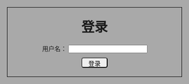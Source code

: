 手把手教你用nodejs+express搭建一个简易的多人聊天室

前言
--
本文主要是笔者在学习node的时候，作为练手的一个小项目，花了几天空余时间，边码边写教程的一个过程。适用于对node理论知识看的多，实战少的同学，那么现在就让我们开始吧！（临近过年，手上story大多已经完成，今天下午就开始写点吧 ——码于2018-02-07 15:21）

准备工作
--
1. 新建一个文件夹 chatroom
2. 在终端输入以下命令，按照步骤npm（没装过的去官网安装下node和npm）会自动给你生成一个package.json文件
    npm init
    //package.json
    {
        "name": "chatroom",
        "version": "1.0.0",
        "description": "A simple chatroom",
        "main": "index.js",
        "scripts": {
            "test": "echo \"Error: no test specified\" && exit 1"
        },
        "repository": {
            "type": "git",
            "url": "git+https://github.com/ddvdd008/chatroom.git"
        },
        "keywords": [
            "chatroom",
            "nodejs",
            "express"
        ],
        "author": "ddvdd",
        "license": "ISC",
        "bugs": {
            "url": "https://github.com/ddvdd008/chatroom/issues"
        },
        "homepage": "https://github.com/ddvdd008/chatroom#readme"
    }
3.  安装express和socket.io 
    npm install express --save  
    npm install socket.io --save 
    //package.json自动新增依赖
    "dependencies": {
        "express": "^4.16.2",
        "socket.io": "^2.0.4"
    }
因为我们使用express框架写后端服务，用socket.io（Socket.io实际上是WebSocket的父集，Socket.io封装了WebSocket和轮询等方法，他会根据情况选择方法来进行通讯。）来对客户端和服务端建立一个持久链接，便于通讯。

到这里准备工作进行的差不多了，下面我们开始一步步实现。

搭建web服务器
--
##express创建服务
学过node同学应该不陌生，利用http.createServer就能简单的创建一个服务器，这次我们利用express来创建服务。在项目根目录创建一个app.js。
    /**
    * Created by ddvdd on 2018-02-07.
    */
    const express = require('express');  
    const app = express();               // 创建express实例，赋值给app。
    const fs = require('fs');            // 这个是node的文件读取模块，用于读取文件
    const path = require('path');        // 这是node的路径处理模块，可以格式化路径

    app.listen(3000,()=>{                
        console.log("server running at 127.0.0.1:3000");       // 代表监听3000端口，然后执行回调函数在控制台输出。
    });

    /**
    * app.get(): express中的一个中间件，用于匹配get请求，说的简单点就是node处理请求的路由，对于不同url请求，让对应的不同app.get()去处理
    * '/': 它匹配get请求的根路由 '/'也就是 127.0.0.1:3000/就匹配到它了
    * req带表浏览器的请求对象，res代表服务器的返回对象
    */
    app.get('/',(req,res)=>{
        res.redirect('/chat.html');      // express的重定向函数。如果浏览器请求了根路由'/',浏览器就给他重定向到 '127.0.0.1:3000/chat.html'路由中
    });


    /**
    * 这里匹配到的是/chat.html就是上面重定向到的路径。
    */
    app.get('/chat.html',(req,res)=>{
        fs.readFile(path.join(__dirname,'./public/chat.html'),function(err,data){       //读取文件，readFile里传入的是文件路径和回调函数，这里用path.join()格式化了路径。
            if(err){
                console.error("读取chat.html发生错误",err);                    //错误处理
                res.send('4 0 4');                                           //如果发生错误，向浏览器返回404
            } else {
                res.end(data);                  //这里的data就是回调函数的参数，在readFile内部已经将读取的数据传递给了回调函数的data变量。
            }                                    //我们将data传到浏览器，就是把html文件传给浏览器
        })
    });
你们看了以后会说，这express框架看来也没那么简便啊，一个最简单的发送单页面的方法跟node自带http.createServer没太大区别饿，也挺麻烦的。从目前来看确实如此，我这不是为了让你们容易理解嘛～ express提供了一个非常强大的中间件，帮我们托管静态资源文件，下面我们就来实现：
    app.use('/',express.static(path.join(__dirname,'./public')));        //一句话就搞定。 
代替原来的：
    app.get('/chat.html',(req,res)=>{
        fs.readFile(path.join(__dirname,'./public/chat.html'),function(err,data){       
            if(err){
                console.error("读取chat.html发生错误",err);                    
                res.send('4 0 4');                                           
            } else {
                res.end(data);                  
            }                                    
        })
    });
__dirname表示当前文件所在的绝对路径，所以我们使用path.join将app.js的绝对路径和public加起来就得到了public的绝对路径。用path.join是为了避免出现 ././public 这种奇怪的路径，express.static就帮我们托管了public文件夹中的静态资源。只要有 127.0.0.1：3000/XXX/AAA 的路径都会去public文件夹下找XXX文件夹下的AAA文件然后发送给浏览器。 

现在再来看这段代码是不是简介了很多，具体了解app.use()干了什么的同学可以去[这里](http://blog.csdn.net/u010977147/article/details/60956502)
##socket.io建立客户端和服务端的链接
创建完上面的服务后，我们需要把socket.io引用进来，让客户端和服务端建立长久链接。我们把app.js进行如下改造：
    /**
    * Created by ddvdd on 2018-02-07.
    */
    const express = require('express');  
    const app = express();               // 创建express实例，赋值给app。
    const server = require('http').Server(app);  
    const io = require('socket.io')(server);     //将socket的监听加到app设置的模块里。这两句理解不了的可以去socket.io官网去看
    const path = require('path');        // 这是node的路径处理模块，可以格式化路径

    server.listen(3000,()=>{                
        console.log("server running at 127.0.0.1:3000");       // 代表监听3000端口，然后执行回调函数在控制台输出。  
    });  
    ...
    ...
    app.use('/',express.static(path.join(__dirname,'./public')));        //一句话就搞定。  

    /*socket*/  
    io.on('connection',(socket)=>{              //监听客户端的连接事件  
        
    });  
io.on表示监听某个事件，该事件一发生，就触发回调函数。’connection‘就是一个事件名，它已经定义好了，只要用户连接上就会触发。现在app.js基本已经完成，我们在根目录执行：
    node app.js
![](https://github.com/ddvdd008/chatroom/raw/master/Logo/1517991609394.jpg)
现在访问http://127.0.0.1:3000/static/chat.html:
![](https://github.com/ddvdd008/chatroom/raw/master/Logo/1517991905275.jpg)
哎？啥也没有。。。那不废话！我们都没url请求对应的静态资源！
##添加静态html
我们在项目根目录创建public文件夹，public文件夹里面新建chat.html文件：
    <!DOCTYPE html>  
    <html lang="en">  
    <head>  
        <meta charset="UTF-8">  
        <title>聊天室</title>   
    </head>  
    <body>  
    这是我们的聊天室  
    </body>  
    </html>  
现在我们刷新下页面，你看页面出现了：
![](https://github.com/ddvdd008/chatroom/raw/master/Logo/1517992230366.jpg)
到这里其实一个最简单的浏览器和web服务器协作的项目就已经完成，后面我们要不断完善页面，给服务器后端加业务功能来实现多人聊天室。
基本功能实现
--
1. 登陆功能，我们需要一个用户名，（不需要密码），该用户名必须客户端服务器都有存储。每次传输信息基本都需要包括用户名，否则不知道是谁发的。
2. 群聊功能，我们需要分辨信息来己方和对方
##登陆功能实现
###login页面重构
最基本的登陆界面由一个用户名输入框和登录按钮组成：
    //chat.html
    <!DOCTYPE html>  
    <html lang="en">  
    <head>  
    <meta charset="UTF-8">  
    <title>聊天室</title>
    <style>
        *{
            margin:0;
            padding:0;
            box-sizing: border-box;
            -webkit-box-sizing: border-box;
            -moz-box-sizing: border-box;
        }
        .container{
            position: absolute;
            top:0;
            left:0;
            right:0;
            bottom:0;
            background-color: grey;
            padding: 50px;
        }
        .container .title{
            width:300px;
            margin: 0 auto;
            font-size: 30px;
            font-family: 'Franklin Gothic Medium';
            font-weight: bold;
            text-align: center;
            margin-bottom:50px;
        }
        .container .login-wrap{
            width:400px;
            padding: 20px;
            border: 1px solid #000;
            margin: 0 auto;
            text-align: center;
        }
        .login-wrap .user-ipt{
            width:360px;
            text-align: center;
            vertical-align: middle;
        }
        .login-wrap .login-button{
           width:60px;
           height:24px;
           line-height:20px;
           font-size: 14px;
           padding: 2px 0;
           border-radius: 5px;
           margin-top:10px;
        }
    </style>   
    </head>  
    <body>  
        <div class="container">
            <div class="title">欢迎来到ddvdd聊天室</div>
            <div class="login-wrap">
                <div class="user-ipt">
                    <span class="user-name">用户名：</span>
                    <input id="name" class="name-ipt" type="text" />
                </div>
                <button id="loginbutton" class="login-button">登陆</button>
            </div>
        </div>
    </body>  
    </html>
简单的加点样式，静态页面就完成了，我们刷新下页面：
![](https://github.com/ddvdd008/chatroom/raw/master/Logo/1517994833306.jpg)
###login页面交互
昨天下午写到一半。。。部门突然要去团建聚会，只能匆匆提交代码，草草了事。今天一大早来到公司继续给大家码。—— 码于2018-02-08 09:35 

废话不多说进入正题，登陆这块交互，当用户访问服务器并且成功登陆算一个在线登陆人数，每登陆一个用户，服务器都会把用户信息存入一个数组中，保存在服务器，这里要注意一点，服务器会对用户登陆的用户名进行校验，校验结果会返回给客户端，客户端通过校验结果，改变当前页面是否进入聊天页面。

上面的服务器和客户端交互都是通过socket.io来实现通讯的，前端的业务交互我们这里就采用jquery来实现，在public文件夹下新建js文件夹，下载jquery-3.2.1.min.js、新建main.js。然后对chat.html引入需要的sdk：
    <script src="js/jquery-3.2.1.min.js"></script>
    <script src="js/main.js"></script>
    //socket.io官网要求这么引入
    <script src="/socket.io/socket.io.js"></script>
引入完sdk，我们对main的js添加登录功能：
    //main.js
    /**
    * Created by ddvdd on 2018-02-08.
    */
    $(function(){
        const url = 'http://127.0.0.1:3000';
        let _username = '';
        let _$inputname = $('#name');
        let _$loginButton = $('#loginbutton');

        let socket = io.connect(url);

        //设置用户名，当用户登录的时候触发
        let setUsername = () => {
            
            _username = _$inputname.val().trim();    //得到输入框中用户输入的用户名

            //判断用户名是否存在
            if(_username) {
                socket.emit('login',{username: _username});   //如果用户名存在，就代表可以登录了，我们就触发登录事件，就相当于告诉服务器我们要登录了
            }
            else{
                alert('请输入用户名！');
            }
        };
        
        
        
        /*前端事件*/
        _$loginButton.on('click',function (event) {    //监听按钮的点击事件，如果点击，就说明用户要登录，就执行setUsername函数
            setUsername();
        });

        /*socket.io部分逻辑*/  
        socket.on('loginResult',(data)=>{  
            /** 
            * 如果服务器返回的用户名和刚刚发送的相同的话，就登录 
            * 否则说明有地方出问题了，拒绝登录 
            */  
            if(data.code === 0) {  
                // 登陆成功，切换至聊天室页面  
            }
            else if(data.code ===1){  
                alert('用户已登录！');  
            }
            else{
                alert('登录失败！');
            }
        })  

    });
    //app.js
    /**
    * Created by ddvdd on 2018-02-07.
    */
    const express = require('express');  
    const app = express();               // 创建express实例，赋值给app。
    const server = require('http').Server(app);  
    const io = require('socket.io')(server);     //将socket的监听加到app设置的模块里。这两句理解不了的可以去socket.io官网去看
    const path = require('path');        // 这是node的路径处理模块，可以格式化路径

    const users = [];                    //用来保存所有的用户信息  
    let usersNum = 0;                    //统计在线登录人数

    server.listen(3000,()=>{                
        console.log("server running at 127.0.0.1:3000");       // 代表监听3000端口，然后执行回调函数在控制台输出。  
    });  


    /**
    * app.get(): express中的一个中间件，用于匹配get请求，说的简单点就是node处理请求的路由，对于不同url请求，让对应的不同app.get()去处理
    * '/': 它匹配get请求的根路由 '/'也就是 127.0.0.1:3000/就匹配到它了
    * req带表浏览器的请求对象，res代表服务器的返回对象
    */
    app.get('/',(req,res)=>{
        res.redirect('/static/chat.html');      // express的重定向函数。如果浏览器请求了根路由'/',浏览器就给他重定向到 '127.0.0.1:3000/chat.html'路由中
    });

    /** 
    * __dirname表示当前文件所在的绝对路径，所以我们使用path.join将app.js的绝对路径和public加起来就得到了public的绝对路径。 
    * 用path.join是为了避免出现 ././public 这种奇怪的路径 
    * express.static就帮我们托管了public文件夹中的静态资源。 
    * 只要有 127.0.0.1：3000/XXX/AAA 的路径都会去public文件夹下找XXX文件夹下的AAA文件然后发送给浏览器。 
    */  
    app.use('/static',express.static(path.join(__dirname,'./public')));        //一句话就搞定。  

    /*socket*/  
    io.on('connection',(socket)=>{              //监听客户端的连接事件  
        
        socket.on('login',(data)=>{  

            if(checkUserName(data)){
                socket.emit('loginResult',{code:1});   //code=1 用户已登录 
            }
            else{
                //将该用户的信息存进数组中  
                users.push({  
                    username: data.username,  
                    message: []  
                }); 
                socket.emit('loginResult',{code:0});   //code=0 用户登录成功
                usersNum = users.length;  
                console.log(`用户${data.username}登录成功，进入ddvdd聊天室，当前在线登录人数：${usersNum}`);  
            }
            
        });  

        //断开连接后做的事情  
        socket.on('disconnect',()=>{          //注意，该事件不需要自定义触发器，系统会自动调用  
            usersNum = users.length; 
            console.log(`当前在线登录人数：${usersNum}`);  
        });  
    });  
    //校验用户是否已经登录
    const checkUserName = (data) => {
        let isExist = false;
        users.map((user) => {
            if(user.username === data.username){
                isExist = true;
            }
        });
        return isExist;
    }
上面代码大家需要了解以下几点：
1. socket.on 表示监听事件，后面接一个回调函数用来接收emit发出事件传递过来的对象。
2. socket.emit 用来触发事件，传递对象给on监听事件。
3. 我们socket连接之后的监听触发事件都要写在io.on('connection'）的回调里面，因为这些事件都是连接之后发生的，就算是断开连接的事件 disconnect 也是在连接事件中发生的，没有正在连接的状态，哪来的断开连接呢？
4. 理解虽然服务器端只有app.js一个文件，但是不同的客户端连接后信息是不同的，所以我们必须要将一些公用的信息，比如说，储存所有登录用户的数组，所有用户发送的所有信息存储在外部，一定不能存储在connecion里

效果展示：
![](https://github.com/ddvdd008/chatroom/raw/master/Logo/1518062749658.jpg)
![](https://github.com/ddvdd008/chatroom/raw/master/Logo/1518062685921.jpg)
![](https://github.com/ddvdd008/chatroom/raw/master/Logo/1518062816499.jpg)
##群聊功能实现
写完简单的登录功能，现在我们来写这项目最重要的功能群聊。首先我们先来处理下页面，因为功能简单，所以不单独建立html来显示聊天室，就直接写在login页面，通过class名称的变化来切换登录后，聊天室的显示。
###聊天室页面重构
下面我们对chat.html进行整改：
    <!DOCTYPE html>  
    <html lang="en">  
    <head>  
        <meta charset="UTF-8">  
        <title>聊天室</title>
        <script src="js/jquery-3.2.1.min.js"></script>  
        <script src="js/main.js"></script>  
        <script src="/socket.io/socket.io.js"></script>  
        <style>
            *{
                margin:0;
                padding:0;
                box-sizing: border-box;
                -webkit-box-sizing: border-box;
                -moz-box-sizing: border-box;
            }
            .container{
                position: absolute;
                top:0;
                left:0;
                right:0;
                bottom:0;
                background-color: darkgrey;
                padding: 50px;
                overflow-y: scroll;
            }
            .container .title{
                margin: 0 auto;
                font-size: 30px;
                font-family: 'Franklin Gothic Medium';
                font-weight: bold;
                text-align: center;
                margin-bottom:20px;
            }
            .container .login-wrap{
                width:400px;
                padding: 20px;
                border: 1px solid #000;
                margin: 0 auto;
                text-align: center;
            }
            .login-wrap .user-ipt{
                width:360px;
                text-align: center;
                vertical-align: middle;
            }
            .login-wrap .login-button{
            width:60px;
            height:24px;
            line-height:20px;
            font-size: 14px;
            padding: 2px 0;
            border-radius: 5px;
            margin-top:10px;
            }
            .chat-wrap .chat-content{
                width:100%;
                height:600px;
                background-color: whitesmoke;
                padding:10px;
            }
            .chat-wrap .send-wrap{
                margin-top: 20px;
            }
            .message-ipt{
                width: 200px;
                height: 100px;
                padding: 0 5px;
                vertical-align: bottom;
            }
            .chat-content p{
                display: block;
                margin-bottom: 10px;
            }
            .chat-content p .msg{
                display: inline-block;
                padding: 8px 11px;
                border-radius:6px;
            }
            .chat-content .self-message .msg{
                background-color:#d0e7ff;
                border: 1px solid #c9dfff;
            }
            .chat-content .other-message .msg{
                background-color:white;
                border: 1px solid #eee;
            }
            .chat-content .self-message{
                text-align:right;
            }
            .chat-content .other-message{
                text-align-last:left;
            }
        </style>   
    </head>  
    <body>  
        <div class="container">
            <div id="loginbox" class="login-wrap">
                <div class="title">登录</div>
                <div class="user-ipt">
                    <span class="user-name">用户名：</span>
                    <input id="name" class="name-ipt" type="text" />
                </div>
                <button id="loginbutton" class="login-button">登录</button>
            </div>
            <div id="chatbox" class="chat-wrap" style="display:none">
                <div id="content" class="chat-content">
                    <!-- 聊天内容 -->
                </div>
                <div class="send-wrap">
                    <textarea rows="3" cols="20" id="chatmessage" class="message-ipt" type="textarea" placeholder="请输入要发送的信息内容"></textarea>
                </div>
            </div>
        </div>
    </body>  
    </html>  
新增chatbox容器来作为聊天室，里面有一个群聊的聊天框，和一个发送消息的文本框。通过上面loginResult回调，对loginbox进行隐藏，显示chatbox：
    //显示聊天室界面
    let showChatRoom = () => {
        /** 
         * 1.隐藏登录框，取消它绑定的事件 
         * 2.显示聊天界面 
         */ 
        $('#loginbox').hide('slow');
        _$loginButton.off('click');
        /** 
        * 显示聊天界面，并显示一行文字，欢迎用户 
        */
        $(`<div class="title">欢迎${_username}来到ddvdd聊天室</div>`).insertBefore($("#content"));  
        $("#chatbox").show('slow');
    }
###消息事件发送监听机制
聊天一定是客户端触发的，所以发送信息是客户端触发，服务器监听。
服务器监听到发送信息的事件后会存储信息，然后触发发送信息成功事件广播给所有客户端，将信息传给所有客户端。

发送消息sendMessage事件
    //main.js
    //发送消息
    let sendMessage = function () {  
        /** 
         * 得到输入框的聊天信息，如果不为空，就触发sendMessage 
         * 将信息和用户名发送过去 
         */  
        let _message = _$chattextarea.val();  
      
        if(_message) {  
            socket.emit('sendMessage',{username: _username, message: _message});  
        }
        else{
            alert('请输入发送消息！');
        }  
    }; 
    ...
    /*聊天事件*/  
    _$chattextarea.on('keyup',function (event) {  
        if(event.keyCode === 13) {  
            sendMessage();  
            _$chattextarea.val('');  
        }  
    });
服务器端监听sendMessage事件
    //app.js
    /** 
     * 监听sendMessage,我们得到客户端传过来的data里的message，并存起来。 
     */  
    socket.on('sendMessage',(data)=>{  
        for(let _user of users) {  
            if(_user.username === data.username) {  
                _user.message.push(data.message);  
                //信息存储之后触发receiveMessage将信息发给所有浏览器-广播事件  
                io.emit('receiveMessage',data);  
                break;  
            }  
        }  
    });  
我们是遍历服务器端的用户数组，找到该用户，将发送的信息存起来，然后触发receiveMessage事件广播到所有浏览器，sendMessage是写在connection里，login之外的，为什么这么做大家一定要理解，发送消息是连接时候做的事情，而不是登录时做的事情。
注意的是，我使用的是io.emit，他是真正的广播到所有浏览器，socket.broadcast.emit则不会广播到自己的浏览器。

客户端监听receiveMessage事件
    //main.js
    socket.on('receiveMessage',(data)=>{  
        /** 
         * 
         * 监听服务器广播的消息
         */  
        showMessage(data);
    })  
    //显示消息
    let showMessage = function (data) {  
        //先判断这个消息是不是自己发出的，然后再以不同的样式显示  
        if(data.username === _username){  
            $("#content").append(`<p class='self-message'><span class='msg'>${data.message}</span><span class='name'> :${data.username}</span></p>`);  
        }else {  
            $("#content").append(`<p class='other-message'><span class='name'>${data.username}: </span><span class='msg'>${data.message}</span></p>`);  
        }  
    };   
写到这边，我们的聊天室基本功能已经完成了，来看看效果吧！打开三个浏览器，分别登录老大、老二、老三，发一句“大噶好～，我是渣渣辉！”。
![](https://github.com/ddvdd008/chatroom/raw/master/Logo/1518335901114.jpg)
![](https://github.com/ddvdd008/chatroom/raw/master/Logo/1518335985326.jpg)
![](https://github.com/ddvdd008/chatroom/raw/master/Logo/1518336042785.jpg)

总结
--
[github地址](https://github.com/ddvdd008/chatroom)
